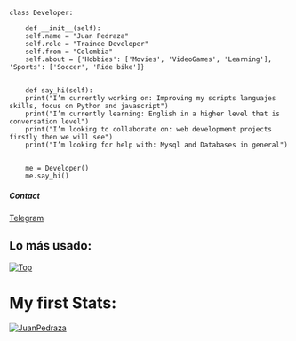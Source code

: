 ```
class Developer:
    
    def __init__(self):
    self.name = "Juan Pedraza"
    self.role = "Trainee Developer"
    self.from = "Colombia"
    self.about = {'Hobbies': ['Movies', 'VideoGames', 'Learning'], 'Sports': ['Soccer', 'Ride bike']}

    
    def say_hi(self):
    print("I’m currently working on: Improving my scripts languajes skills, focus on Python and javascript")
    print("I’m currently learning: English in a higher level that is conversation level")
    print("I’m looking to collaborate on: web development projects firstly then we will see")
    print("I’m looking for help with: Mysql and Databases in general")


    me = Developer()
    me.say_hi()

```

##### Contact
[Telegram](https://t.me/Juan_pedraza)

## Lo más usado:

[![Top](https://github-readme-stats.vercel.app/api/top-langs/?username=JuanPedraza&layout=compact)](https://github.com/anuraghazra/github-readme-stats)

# My first Stats:

[![JuanPedraza](https://github-readme-stats.vercel.app/api?username=JuanPedraza)](https://github.com/anuraghazra/github-readme-stats)
